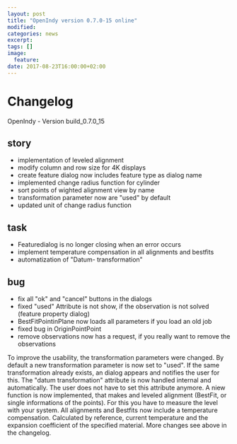 ```yaml
---
layout: post
title: "OpenIndy version 0.7.0-15 online"
modified:
categories: news
excerpt:
tags: []
image:
  feature:
date: 2017-08-23T16:00:00+02:00
---
```


<h1>Changelog </h1>

 OpenIndy - Version build_0.7.0_15
        
<h2>        story
</h2>
<ul>
<li>implementation of leveled alignment
</li>
<li>modify column and row size for 4K displays
</li>
<li>create feature dialog now includes feature type as dialog name
</li>
<li>implemented change radius function for cylinder
</li>
<li>sort points of wighted alignment view by name
</li>
<li>transformation parameter now are "used" by default
</li>
<li>updated unit of change radius function
</li>
</ul>
    
<h2>        task
</h2>
<ul>
<li>Featuredialog is no longer closing when an error occurs
</li>
<li>implement temperature compensation in all alignments and bestfits
</li>
<li>automatization of "Datum- transformation"
</li>
</ul>
    
<h2>        bug
</h2>
<ul>
<li>fix all "ok" and "cancel" buttons in the dialogs
</li>
<li> fixed "used" Attribute is not show, if the observation is not solved (feature property dialog)
</li>
<li>BestFitPointinPlane now loads all parameters if you load an old job
</li>
<li>fixed bug in OriginPointPoint
</li>
<li>remove observations now has a request, if you really want to remove the observations
</li>
</ul>


To improve the usability, the transformation parameters were changed. By default a new transformation parameter is now set to "used". If the same transformation already exists, an dialog appears and notifies the user for this. The "datum transformation" attribute is now handled internal and automatically. The user does not have to set this attribute anymore.
A niew function is now implemented, that makes and leveled alignment (BestFit, or single informations of the points). For this you have to measure the level with your system.
All alignments and Bestfits now include a temperature compensation. Calculated by reference, current temperature and the expansion coefficient of the specified material.
More changes see above in the changelog.